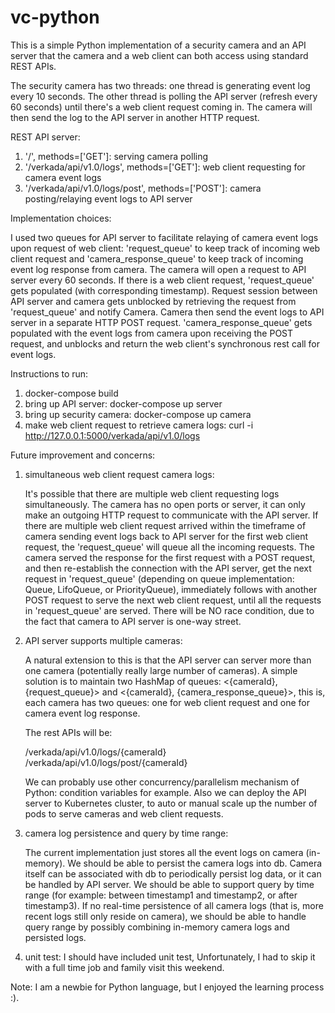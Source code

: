 # vc-python

This is a simple Python implementation of a security camera and an API server that the camera and a web client can both access using standard REST APIs.

The security camera has two threads: one thread is generating event log every 10 seconds. The other thread is polling the API server (refresh every 60 seconds) until there's a web client request coming in. The camera will then send the log to the API server in another HTTP request.

REST API server:
1. '/', methods=['GET']: serving camera polling
2. '/verkada/api/v1.0/logs', methods=['GET']: web client requesting for camera event logs
3. '/verkada/api/v1.0/logs/post', methods=['POST']: camera posting/relaying event logs to API server

Implementation choices:

I used two queues for API server to facilitate relaying of camera event logs upon request of web client: 'request_queue' to keep track of incoming web client request and 'camera_response_queue' to keep track of incoming event log response from camera. 
The camera will open a request to API server every 60 seconds. If there is a web client request, 'request_queue' gets populated (with corresponding timestamp). Request session between API server and camera gets unblocked by retrieving the request from 'request_queue' and notify Camera. Camera then send the event logs to API server in a separate HTTP POST request. 'camera_response_queue' gets populated with the event logs from camera upon receiving the POST request, and unblocks and return the web client's synchronous rest call for event logs.

Instructions to run:

1. docker-compose build
2. bring up API server: docker-compose up server 
3. bring up security camera: docker-compose up camera
4. make web client request to retrieve camera logs: 
	curl -i http://127.0.0.1:5000/verkada/api/v1.0/logs

Future improvement and concerns:

1. simultaneous web client request camera logs:

	It's possible that there are multiple web client requesting logs simultaneously. The camera has no open ports or server, it can only make an outgoing HTTP request to communicate with the API server. If there are multiple web client request arrived within the timeframe of camera sending event logs back to API server for the first web client request, the 'request_queue' will queue all the incoming requests. The camera served the response for the first request with a POST request, and then re-establish the connection with the API server, get the next request in 'request_queue' (depending on queue implementation: Queue, LifoQueue, or PriorityQueue), immediately follows with another POST request to serve the next web client request, until all the requests in 'request_queue' are served. There will be NO race condition, due to the fact that camera to API server is one-way street. 

2. API server supports multiple cameras:

	A natural extension to this is that the API server can server more than one camera (potentially really large number of cameras). A simple solution is to maintain two HashMap of queues: <{cameraId}, {request_queue}> and <{cameraId}, {camera_response_queue}>, this is, each camera has two queues: one for web client request and one for camera event log response.

	The rest APIs will be:

	/verkada/api/v1.0/logs/{cameraId}
	/verkada/api/v1.0/logs/post/{cameraId}

	We can probably use other concurrency/parallelism mechanism of Python: condition variables for example. Also we can deploy the API server to Kubernetes cluster, to auto or manual scale up the number of pods to serve cameras and web client requests. 

3. camera log persistence and query by time range:

	The current implementation just stores all the event logs on camera (in-memory). We should be able to persist the camera logs into db. Camera itself can be associated with db to periodically persist log data, or it can be handled by API server. We should be able to support query by time range (for example: between timestamp1 and timestamp2, or after timestamp3). If no real-time persistence of all camera logs (that is, more recent logs still only reside on camera), we should be able to handle query range by possibly combining in-memory camera logs and persisted logs.

4. unit test: I should have included unit test, Unfortunately, I had to skip it with a full time job and family visit this weekend. 

Note: I am a newbie for Python language, but I enjoyed the learning process :).






